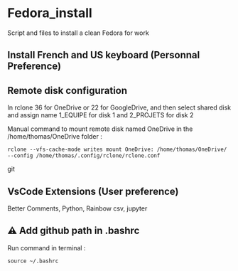 # Fedora_install
Script and files to install a clean Fedora for work

## Install French and US keyboard (Personnal Preference)

## Remote disk configuration
In rclone 36 for OneDrive or 22 for GoogleDrive, and then select shared disk and assign name 1_EQUIPE for disk 1 and 2_PROJETS for disk 2

Manual command to mount remote disk named OneDrive in the /home/thomas/OneDrive folder :
```console
rclone --vfs-cache-mode writes mount OneDrive: /home/thomas/OneDrive/ --config /home/thomas/.config/rclone/rclone.conf 
```
git  
## VsCode Extensions (User preference)
Better Comments, Python, Rainbow csv, jupyter

## :warning: Add github path in .bashrc
Run command in terminal : 
```console
source ~/.bashrc
```
